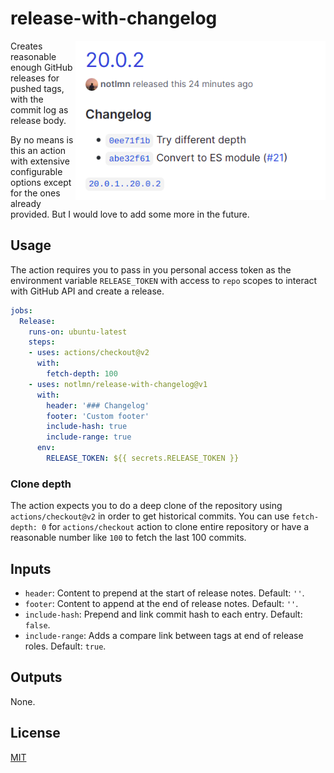# release-with-changelog

<img src="./media/releases.png" align="right" width="400">

Creates reasonable enough GitHub releases for pushed tags, with the commit log as release body.

By no means is this an action with extensive configurable options except for the ones already provided. But I would love to add some more in the future.

## Usage

The action requires you to pass in you personal access token as the environment variable `RELEASE_TOKEN` with access to `repo` scopes to interact with GitHub API and create a release.

``` yml
jobs:
  Release:
    runs-on: ubuntu-latest
    steps:
    - uses: actions/checkout@v2
      with:
        fetch-depth: 100
    - uses: notlmn/release-with-changelog@v1
      with:
        header: '### Changelog'
        footer: 'Custom footer'
        include-hash: true
        include-range: true
      env:
        RELEASE_TOKEN: ${{ secrets.RELEASE_TOKEN }}
```

### Clone depth

The action expects you to do a deep clone of the repository using `actions/checkout@v2` in order to get historical commits. You can use `fetch-depth: 0` for `actions/checkout` action to clone entire repository or have a reasonable number like `100` to fetch the last 100 commits.

## Inputs

- `header`: Content to prepend at the start of release notes. Default: `''`.
- `footer`: Content to append at the end of release notes. Default: `''`.
- `include-hash`: Prepend and link commit hash to each entry. Default: `false`.
- `include-range`: Adds a compare link between tags at end of release roles. Default: `true`.

## Outputs

None.

## License

[MIT](./license)
